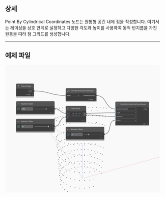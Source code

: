 ## 상세
Point By Cylindrical Coordinates 노드는 원통형 공간 내에 점을 작성합니다. 여기서는 레이싱을 상호 연계로 설정하고 다양한 각도와 높이를 사용하여 동적 반지름을 가진 원통을 따라 점 그리드를 생성합니다.
___
## 예제 파일

![ByCylindricalCoordinates](./Autodesk.DesignScript.Geometry.Point.ByCylindricalCoordinates_img.jpg)

